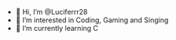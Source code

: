 - 👋 Hi, I’m @Luciferrr28
- 👀 I’m interested in Coding, Gaming and Singing
- 🌱 I’m currently learning C


<!---
Luciferrr28/Luciferrr28 is a ✨ special ✨ repository because its `README.md` (this file) appears on your GitHub profile.
You can click the Preview link to take a look at your changes.
--->
